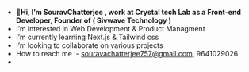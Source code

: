 - 👋**Hi, I’m SouravChatterjee , work at Crystal tech Lab as a Front-end Developer, Founder of ( Sivwave Technology )**
-  I’m interested in Web Development & Product Managment 
-  I’m currently learning Next.js & Tailwind css
-  I’m looking to collaborate on various projects 
-  How to reach me :- souravachatterjee757@gmail.com, 9641029026
- 

<!---
SouravChatterjee2024/SouravChatterjee2024 is a ✨ special ✨ repository because its `README.md` (this file) appears on your GitHub profile.
You can click the Preview link to take a look at your changes.
--->
